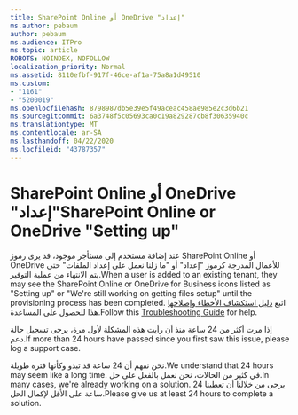 ```yaml
---
title: SharePoint Online أو OneDrive "إعداد"
ms.author: pebaum
author: pebaum
ms.audience: ITPro
ms.topic: article
ROBOTS: NOINDEX, NOFOLLOW
localization_priority: Normal
ms.assetid: 8110efbf-917f-46ce-af1a-75a8a1d49510
ms.custom:
- "1161"
- "5200019"
ms.openlocfilehash: 8798987db5e39e5f49aceac458ae985e2c3d6b21
ms.sourcegitcommit: 6a3748f5c05693ca0c19a829287cb8f30635940c
ms.translationtype: MT
ms.contentlocale: ar-SA
ms.lasthandoff: 04/22/2020
ms.locfileid: "43787357"
---
```

# <a name="sharepoint-online-or-onedrive-setting-up"></a><span data-ttu-id="2bcd1-102">SharePoint Online أو OneDrive "إعداد"</span><span class="sxs-lookup"><span data-stu-id="2bcd1-102">SharePoint Online or OneDrive "Setting up"</span></span>

<span data-ttu-id="2bcd1-103">عند إضافة مستخدم إلى مستأجر موجود، قد يرى رموز SharePoint Online أو OneDrive للأعمال المدرجة كرموز "إعداد" أو "ما زلنا نعمل على إعداد الملفات" حتى يتم الانتهاء من عملية التوفير.</span><span class="sxs-lookup"><span data-stu-id="2bcd1-103">When a user is added to an existing tenant, they may see the SharePoint Online or OneDrive for Business icons listed as "Setting up" or "We're still working on getting files setup" until the provisioning process has been completed.</span></span> <span data-ttu-id="2bcd1-104">اتبع [دليل استكشاف الأخطاء وإصلاحها](https://docs.microsoft.com/sharepoint/support/sites/troubleshooting-guide-for-sites-stopped-at-provisioning) هذا للحصول على المساعدة.</span><span class="sxs-lookup"><span data-stu-id="2bcd1-104">Follow this [Troubleshooting Guide](https://docs.microsoft.com/sharepoint/support/sites/troubleshooting-guide-for-sites-stopped-at-provisioning) for help.</span></span>

<span data-ttu-id="2bcd1-105">إذا مرت أكثر من 24 ساعة منذ أن رأيت هذه المشكلة لأول مرة، يرجى تسجيل حالة دعم.</span><span class="sxs-lookup"><span data-stu-id="2bcd1-105">If more than 24 hours have passed since you first saw this issue, please log a support case.</span></span>

<span data-ttu-id="2bcd1-106">نحن نفهم أن 24 ساعة قد تبدو وكأنها فترة طويلة.</span><span class="sxs-lookup"><span data-stu-id="2bcd1-106">We understand that 24 hours may seem like a long time.</span></span> <span data-ttu-id="2bcd1-107">في كثير من الحالات، نحن نعمل بالفعل على حل.</span><span class="sxs-lookup"><span data-stu-id="2bcd1-107">In many cases, we're already working on a solution.</span></span> <span data-ttu-id="2bcd1-108">يرجى من خلالنا أن تعطينا 24 ساعة على الأقل لإكمال الحل.</span><span class="sxs-lookup"><span data-stu-id="2bcd1-108">Please give us at least 24 hours to complete a solution.</span></span>
